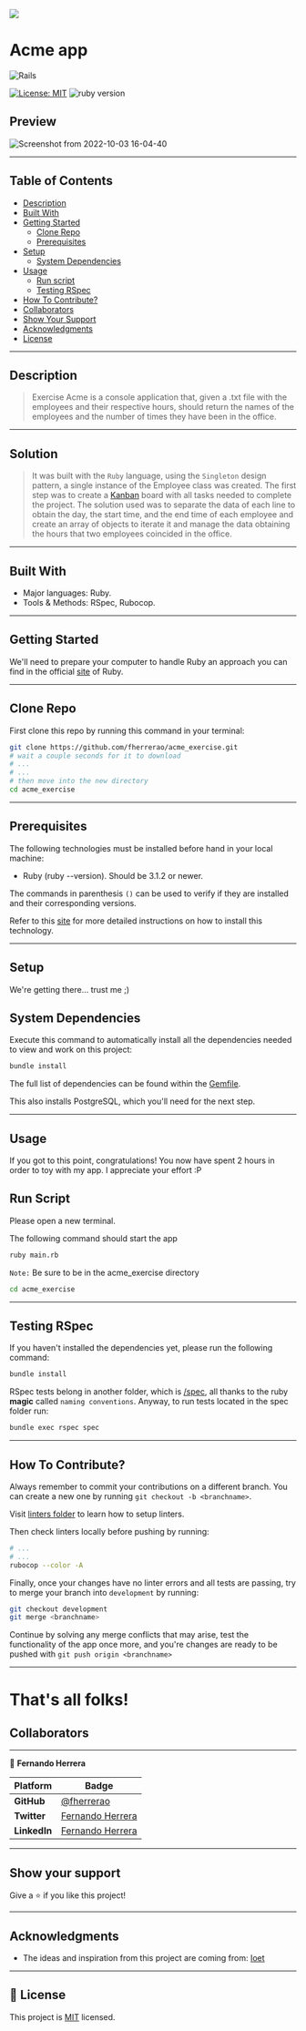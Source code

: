 
![](https://img.shields.io/static/v1?label=BY&message=fherrerao&color=purple)

# Acme app
![Rails](https://img.shields.io/badge/ruby-%23CC0000.svg?style=for-the-badge&logo=ruby&logoColor=white)

[![License: MIT](https://img.shields.io/badge/License-MIT-blue.svg)](./MIT.md)
![ruby version](https://img.shields.io/badge/Ruby-3.1.2-orange)

## Preview
![Screenshot from 2022-10-03 16-04-40](https://user-images.githubusercontent.com/91301423/193682688-25a72de1-271c-44da-ab41-3a9795d6a3a9.png)

<hr>

## Table of Contents

- [Description](#description)
- [Built With](#built-with)
- [Getting Started](#getting-started)
  - [Clone Repo](#clone-repo)
  - [Prerequisites](#prerequisites)  
- [Setup](#setup)
  - [System Dependencies](#system-dependencies)  
- [Usage](#usage)
  - [Run script](#run-script)
  - [Testing RSpec](#testing-rspec)
- [How To Contribute?](#how-to-contribute)
- [Collaborators](#collaborators)
- [Show Your Support](#how-your-support)
- [Acknowledgments](#acknowledgments)
- [License](#license)
<hr>

## Description
> Exercise Acme is a console application that, given a .txt file with the employees and their respective hours, should return the names of the employees and the number of times they have been in the office.
<hr>

## Solution
> It was built with the `Ruby` language, using the `Singleton` design pattern, a single instance of the Employee class was created. The first step was to create a [Kanban](https://github.com/users/fherrerao/projects/2) board with all tasks needed to complete the project. The solution used was to separate the data of each line to obtain the day, the start time, and the end time of each employee and create an array of objects to iterate it and manage the data obtaining the hours that two employees coincided in the office. 
<hr>

## Built With

- Major languages: Ruby.
- Tools & Methods: RSpec, Rubocop.
<hr>

## Getting Started

We'll need to prepare your computer to handle Ruby an approach you can find in the official [site](https://www.ruby-lang.org/en/documentation/installation/) of Ruby.

<hr>

## Clone Repo

First clone this repo by running this command in your terminal:
~~~ bash
git clone https://github.com/fherrerao/acme_exercise.git
# wait a couple seconds for it to download
# ...
# ...
# then move into the new directory
cd acme_exercise
~~~

<hr>

## Prerequisites

The following technologies must be installed before hand in your local machine:

 - Ruby (ruby --version). Should be 3.1.2 or newer. 

The commands in parenthesis `()` can be used to verify if they are installed and their corresponding versions.

Refer to this [site](https://www.ruby-lang.org/en/documentation/installation/) for more detailed instructions on how to install this technology.

<hr>

## Setup

We're getting there... trust me ;)

## System Dependencies

Execute this command to automatically install all the dependencies needed to view and work on this project:

~~~ bash
bundle install
~~~

The full list of dependencies can be found within the [Gemfile](Gemfile).

This also installs PostgreSQL, which you'll need for the next step.
<hr>

## Usage
If you got to this point, congratulations! You now have spent 2 hours in order to toy with my app. I appreciate your effort :P

## Run Script
Please open a new terminal.

The following command should start the app


~~~ bash
ruby main.rb
~~~

`Note:` Be sure to be in the acme_exercise directory
~~~ bash
cd acme_exercise
~~~
<hr>

## Testing RSpec
If you haven't installed the dependencies yet, please run the following command:

~~~ bash
bundle install
~~~

RSpec tests belong in another folder, which is [/spec](/spec/), all thanks to the ruby **magic** called `naming conventions`.
Anyway, to run tests located in the spec folder run:
~~~ bash
bundle exec rspec spec
~~~
<hr>

## How To Contribute?

Always remember to commit your contributions on a different branch. You can create a new one by running `git checkout -b <branchname>`.

Visit [linters folder](.github/workflows/linters.yml) to learn how to setup linters.

Then check linters locally before pushing by running:
~~~ bash
# ...
# ...
rubocop --color -A
~~~

Finally, once your changes have no linter errors and all tests are passing, try to merge your branch into  `development` by running:
~~~ bash
git checkout development
git merge <branchname>
~~~
Continue by solving any merge conflicts that may arise, test the functionality of the app once more, and you're changes are ready to be pushed with `git push origin <branchname>`
<hr>

# That's all folks!

## Collaborators

<hr>

👤 **Fernando Herrera**

Platform | Badge |
 --- | --- |
 **GitHub**  | [@fherrerao](https://github.com/fherrerao)
 **Twitter** | [Fernando Herrera](https://www.linkedin.com/in/fherrerao/)
 **LinkedIn** | [Fernando Herrera](https://twitter.com/fherrera0206)

<hr>
 
## Show your support

Give a ⭐️ if you like this project!
<hr>

## Acknowledgments

- The ideas and inspiration from this project are coming from:  [Ioet](https://www.ioet.com/)


<hr>

## 📝 License

This project is [MIT](./LICENSE) licensed.

